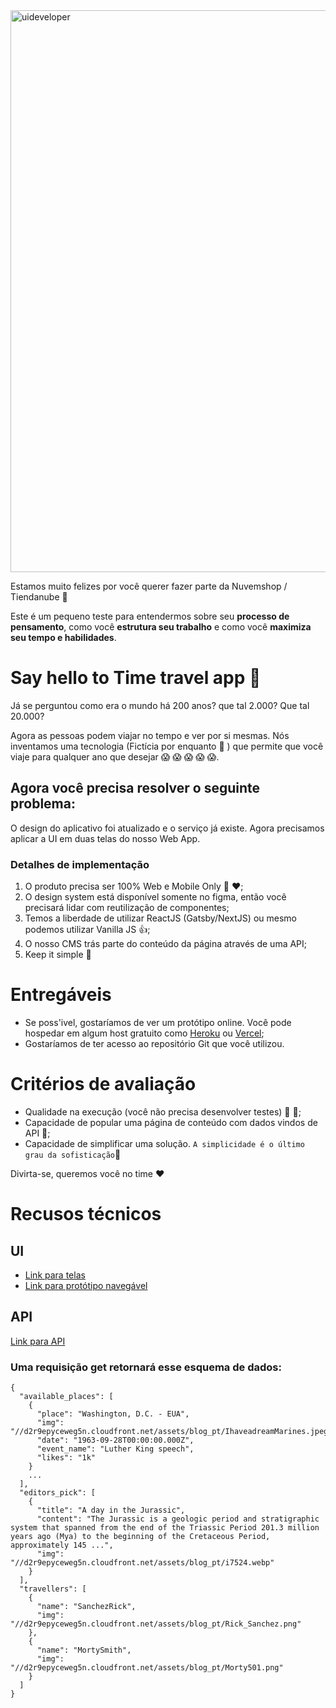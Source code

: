 <img width="899" alt="uideveloper" src="https://user-images.githubusercontent.com/14277806/141531708-229f496b-e4da-463d-b0bf-335439d1c83c.png">



Estamos muito felizes por você querer fazer parte da Nuvemshop / Tiendanube 🎉

Este é um pequeno teste para entendermos sobre seu **processo de pensamento**, como você **estrutura seu trabalho** e como você **maximiza seu tempo e habilidades**. 

# Say hello to Time travel app 👋

Já se perguntou como era o mundo há 200 anos? que tal 2.000? Que tal 20.000? 

Agora as pessoas podem viajar no tempo e ver por si mesmas. Nós inventamos uma tecnologia (Fictícia por enquanto 🤷 ) que permite que você viaje para qualquer ano que desejar 😱 😱 😱 😱 😱.


## Agora você precisa resolver o seguinte problema:

O design do aplicativo foi atualizado e o serviço já existe. Agora precisamos aplicar a UI em duas telas do nosso Web App.

### Detalhes de implementação

1. O produto precisa ser 100% Web e Mobile Only 📱 ❤️;
2. O design system está disponível somente no figma, então você precisará lidar com reutilização de componentes;
3. Temos a liberdade de utilizar ReactJS (Gatsby/NextJS) ou mesmo podemos utilizar Vanilla JS 👍;
4. O nosso CMS trás parte do conteúdo da página através de uma API;
5. Keep it simple 🎯


# Entregáveis

- Se poss'ivel, gostaríamos de ver um protótipo online. Você pode hospedar em algum host gratuito como [Heroku](https://heroku.com) ou [Vercel](https://vercel.com/);
- Gostaríamos de ter acesso ao repositório Git que você utilizou.


# Critérios de avaliação

- Qualidade na execução (você não precisa desenvolver testes) 💪 🧠;
- Capacidade de popular uma página de conteúdo com dados vindos de API 📄;
- Capacidade de simplificar uma solução. `A simplicidade é o último grau da sofisticação`🙌


Divirta-se, queremos você no time ❤️ 


# Recusos técnicos

## UI
- [Link para telas](https://www.figma.com/file/0RVWcfnRct81SW6RsPrWcC/UI-Development-test?node-id=0%3A1)
- [Link para protótipo navegável](https://www.figma.com/proto/0RVWcfnRct81SW6RsPrWcC/UI-Development-test?page-id=0%3A1&node-id=18%3A6644&viewport=241%2C48%2C0.24&scaling=scale-down&starting-point-node-id=18%3A6644&show-proto-sidebar=1)


## API

[Link para API](https://uideveloper-api.herokuapp.com/api/data)

### Uma requisição get retornará esse esquema de dados:
```
{
  "available_places": [
    {
      "place": "Washington, D.C. - EUA",
      "img": "//d2r9epyceweg5n.cloudfront.net/assets/blog_pt/IhaveadreamMarines.jpeg",
      "date": "1963-09-28T00:00:00.000Z",
      "event_name": "Luther King speech",
      "likes": "1k"
    }
    ...
  ],
  "editors_pick": [
    {
      "title": "A day in the Jurassic",
      "content": "The Jurassic is a geologic period and stratigraphic system that spanned from the end of the Triassic Period 201.3 million years ago (Mya) to the beginning of the Cretaceous Period, approximately 145 ...",
      "img": "//d2r9epyceweg5n.cloudfront.net/assets/blog_pt/i7524.webp"
    }
  ],
  "travellers": [
    {
      "name": "SanchezRick",
      "img": "//d2r9epyceweg5n.cloudfront.net/assets/blog_pt/Rick_Sanchez.png"
    },
    {
      "name": "MortySmith",
      "img": "//d2r9epyceweg5n.cloudfront.net/assets/blog_pt/Morty501.png"
    }
  ]
}
```

